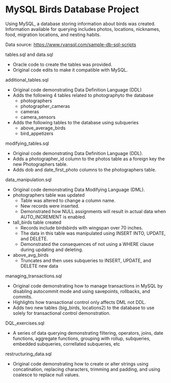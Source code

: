 # MySQL Birds Database Project

Using MySQL, a database storing information about birds was created. Information available for querying includes photos, locations, nicknames, food, migration locations, and nesting habits.

Data source: https://www.ryansql.com/sample-db-sql-scripts

tables.sql and data.sql
- Oracle code to create the tables was provided.
- Original code edits to make it compatible with MySQL.

additional_tables.sql
- Original code demonstrating Data Definition Language (DDL)
- Adds the following 4 tables related to photographyto the database
    - photographers 
    - photographer_cameras
    - cameras 
    - camera_sensors
 - Adds the following tables to the database using subqueries
    - above_average_birds
    - bird_appetizers

modifying_tables.sql
- Original code demonstrating Data Definition Language (DDL).
- Adds a photographer_id column to the photos table as a foreign key the new Photographers table.
- Adds dob and date_first_photo columns to the photographers table.

data_manipulation.sql
- Original code demonstrating Data Modifying Language (DML).
- photographers table was updated
    - Table was altered to change a column name.
    - New records were inserted.
    - Demonstrated how NULL assignments will result in actual data when AUTO_INCREMENT is enabled.
- tall_birds table created
    - Records include birdsbirds with wingspan over 70 inches.
    - The data in this table was manipulated using INSERT INTO, UPDATE, and DELETE. 
    - Demonstrated the consequences of not using a WHERE clause during updating and deleting.
- above_avg_birds
    - Truncates and then uses subqueries to INSERT, UPDATE, and DELETE new data

managing_transactions.sql
- Original code demonstrating how to manage transactions in MySQL by disabling autocommit mode and using savepoints, rollbacks, and commits. 
- Highlights how transactional control only affects DML not DDL.
- Adds two new tables (big_birds, locations2) to the database to use solely for transactional control demonstration.

DQL_exercises.sql
- A series of data querying demonstrating filtering, operators, joins, date functions, aggregate functions, grouping with rollup, subqueries, embedded subqueries, correllated subqueries, etc

restructuring_data.sql
- Original code demonstrating how to create or alter strings using concatination, replacing characters, trimming and padding, and using coalesce to replace null values.

